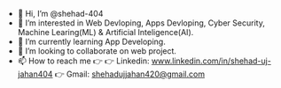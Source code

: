 - 👋 Hi, I’m @shehad-404
- 👀 I’m interested in Web Devloping, Apps Devloping, Cyber Security, Machine Learing(ML) & Artificial Inteligence(AI).
- 🌱 I’m currently learning App Developing.
- 💞️ I’m looking to collaborate on web project.
- 📫 How to reach me  👉
👉 Linkedin: www.linkedin.com/in/shehad-uj-jahan404
👉 Gmail: shehadujjahan420@gmail.com

<!---
shehad-404/shehad-404 is a ✨ special ✨ repository because its `README.md` (this file) appears on your GitHub profile.
You can click the Preview link to take a look at your changes.
--->
